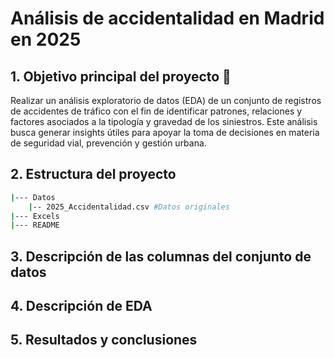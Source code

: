 # Análisis de accidentalidad en Madrid en 2025

## 1. Objetivo principal del proyecto 🎯 

Realizar un análisis exploratorio de datos (EDA) de un conjunto de registros de accidentes de tráfico con el fin de identificar patrones, relaciones y factores asociados a la tipología y gravedad de los siniestros. Este análisis busca generar insights útiles para apoyar la toma de decisiones en materia de seguridad vial, prevención y gestión urbana.

## 2. Estructura del proyecto
```bash
|--- Datos
    |-- 2025_Accidentalidad.csv #Datos originales
|--- Excels
|--- README
```

## 3. Descripción de las columnas del conjunto de datos

## 4. Descripción de EDA

## 5. Resultados y conclusiones
